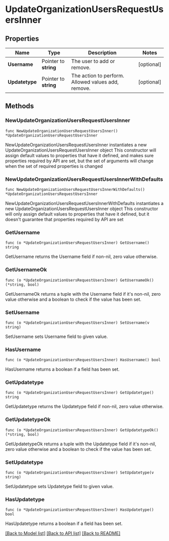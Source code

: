 # UpdateOrganizationUsersRequestUsersInner

## Properties

Name | Type | Description | Notes
------------ | ------------- | ------------- | -------------
**Username** | Pointer to **string** | The user to add or remove. | [optional] 
**Updatetype** | Pointer to **string** | The action to perform. Allowed values add, remove. | [optional] 

## Methods

### NewUpdateOrganizationUsersRequestUsersInner

`func NewUpdateOrganizationUsersRequestUsersInner() *UpdateOrganizationUsersRequestUsersInner`

NewUpdateOrganizationUsersRequestUsersInner instantiates a new UpdateOrganizationUsersRequestUsersInner object
This constructor will assign default values to properties that have it defined,
and makes sure properties required by API are set, but the set of arguments
will change when the set of required properties is changed

### NewUpdateOrganizationUsersRequestUsersInnerWithDefaults

`func NewUpdateOrganizationUsersRequestUsersInnerWithDefaults() *UpdateOrganizationUsersRequestUsersInner`

NewUpdateOrganizationUsersRequestUsersInnerWithDefaults instantiates a new UpdateOrganizationUsersRequestUsersInner object
This constructor will only assign default values to properties that have it defined,
but it doesn't guarantee that properties required by API are set

### GetUsername

`func (o *UpdateOrganizationUsersRequestUsersInner) GetUsername() string`

GetUsername returns the Username field if non-nil, zero value otherwise.

### GetUsernameOk

`func (o *UpdateOrganizationUsersRequestUsersInner) GetUsernameOk() (*string, bool)`

GetUsernameOk returns a tuple with the Username field if it's non-nil, zero value otherwise
and a boolean to check if the value has been set.

### SetUsername

`func (o *UpdateOrganizationUsersRequestUsersInner) SetUsername(v string)`

SetUsername sets Username field to given value.

### HasUsername

`func (o *UpdateOrganizationUsersRequestUsersInner) HasUsername() bool`

HasUsername returns a boolean if a field has been set.

### GetUpdatetype

`func (o *UpdateOrganizationUsersRequestUsersInner) GetUpdatetype() string`

GetUpdatetype returns the Updatetype field if non-nil, zero value otherwise.

### GetUpdatetypeOk

`func (o *UpdateOrganizationUsersRequestUsersInner) GetUpdatetypeOk() (*string, bool)`

GetUpdatetypeOk returns a tuple with the Updatetype field if it's non-nil, zero value otherwise
and a boolean to check if the value has been set.

### SetUpdatetype

`func (o *UpdateOrganizationUsersRequestUsersInner) SetUpdatetype(v string)`

SetUpdatetype sets Updatetype field to given value.

### HasUpdatetype

`func (o *UpdateOrganizationUsersRequestUsersInner) HasUpdatetype() bool`

HasUpdatetype returns a boolean if a field has been set.


[[Back to Model list]](../README.md#documentation-for-models) [[Back to API list]](../README.md#documentation-for-api-endpoints) [[Back to README]](../README.md)



